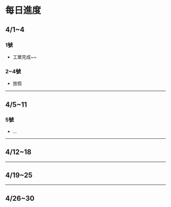 # 每日進度

## 4/1~4

### 1號
- 工單完成~~
### 2~4號
- 放假
---

## 4/5~11
### 5號
- ...
---

## 4/12~18
---

## 4/19~25
---

## 4/26~30